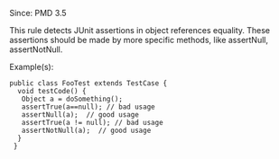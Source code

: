 Since: PMD 3.5

This rule detects JUnit assertions in object references equality. These assertions should be made by 
more specific methods, like assertNull, assertNotNull.

Example(s):
```
public class FooTest extends TestCase {
  void testCode() {
   Object a = doSomething();
   assertTrue(a==null); // bad usage
   assertNull(a);  // good usage
   assertTrue(a != null); // bad usage
   assertNotNull(a);  // good usage
  }
 }
```
